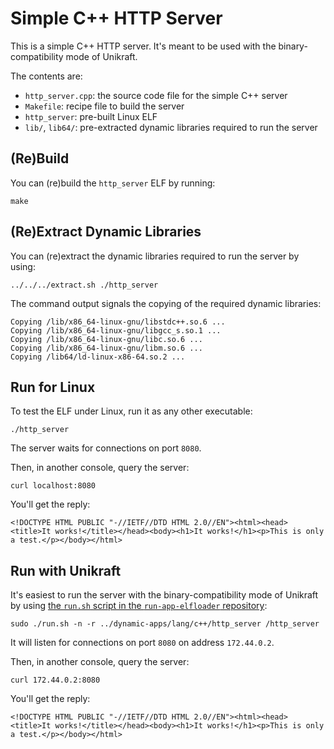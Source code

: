# Simple C++ HTTP Server

This is a simple C++ HTTP server.
It's meant to be used with the binary-compatibility mode of Unikraft.

The contents are:

* `http_server.cpp`: the source code file for the simple C++ server
* `Makefile`: recipe file to build the server
* `http_server`: pre-built Linux ELF
* `lib/`, `lib64/`: pre-extracted dynamic libraries required to run the server

## (Re)Build

You can (re)build the `http_server` ELF by running:

```console
make
```

## (Re)Extract Dynamic Libraries

You can (re)extract the dynamic libraries required to run the server by using:

```console
../../../extract.sh ./http_server
```

The command output signals the copying of the required dynamic libraries:

```text
Copying /lib/x86_64-linux-gnu/libstdc++.so.6 ...
Copying /lib/x86_64-linux-gnu/libgcc_s.so.1 ...
Copying /lib/x86_64-linux-gnu/libc.so.6 ...
Copying /lib/x86_64-linux-gnu/libm.so.6 ...
Copying /lib64/ld-linux-x86-64.so.2 ...
```

## Run for Linux

To test the ELF under Linux, run it as any other executable:

```console
./http_server
```

The server waits for connections on port `8080`.

Then, in another console, query the server:

```console
curl localhost:8080
```

You'll get the reply:

```text
<!DOCTYPE HTML PUBLIC "-//IETF//DTD HTML 2.0//EN"><html><head><title>It works!</title></head><body><h1>It works!</h1><p>This is only a test.</p></body></html>
```

## Run with Unikraft

It's easiest to run the server with the binary-compatibility mode of Unikraft by using [the `run.sh` script in the `run-app-elfloader` repository](https://github.com/unikraft/run-app-elfloader/blob/master/run.sh):

```console
sudo ./run.sh -n -r ../dynamic-apps/lang/c++/http_server /http_server
```

It will listen for connections on port `8080` on address `172.44.0.2`.

Then, in another console, query the server:

```console
curl 172.44.0.2:8080
```

You'll get the reply:

```text
<!DOCTYPE HTML PUBLIC "-//IETF//DTD HTML 2.0//EN"><html><head><title>It works!</title></head><body><h1>It works!</h1><p>This is only a test.</p></body></html>
```
